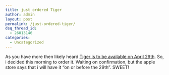 ```yaml
---
title: just ordered Tiger
author: admin
layout: post
permalink: /just-ordered-tiger/
dsq_thread_id:
  - 26013146
categories:
  - Uncategorized
---
```

As you have more then likely heard [Tiger is to be available on April 29th][1]. So, i decided this morning to order it. Waiting on confirmation, but the apple store says that i will have it &#8220;on or before the 29th&#8221;. SWEET!

 [1]: http://blog.lotas-smartman.net/archive/2005/04/12/11394.aspx